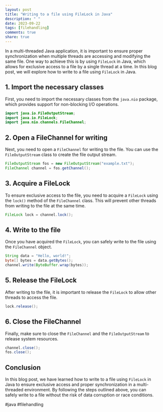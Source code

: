 ```yaml
---
layout: post
title: "Writing to a file using FileLock in Java"
description: " "
date: 2023-09-22
tags: [filehandling]
comments: true
share: true
---
```


In a multi-threaded Java application, it is important to ensure proper synchronization when multiple threads are accessing and modifying the same file. One way to achieve this is by using `FileLock` in Java, which allows for exclusive access to a file by a single thread at a time. In this blog post, we will explore how to write to a file using `FileLock` in Java.

## 1. Import the necessary classes

First, you need to import the necessary classes from the `java.nio` package, which provides support for non-blocking I/O operations.

```java
import java.io.FileOutputStream;
import java.io.FileLock;
import java.nio.channels.FileChannel;
```

## 2. Open a FileChannel for writing

Next, you need to open a `FileChannel` for writing to the file. You can use the `FileOutputStream` class to create the file output stream.

```java
FileOutputStream fos = new FileOutputStream("example.txt");
FileChannel channel = fos.getChannel();
```

## 3. Acquire a FileLock

To ensure exclusive access to the file, you need to acquire a `FileLock` using the `lock()` method of the `FileChannel` class. This will prevent other threads from writing to the file at the same time.

```java
FileLock lock = channel.lock();
```

## 4. Write to the file

Once you have acquired the `FileLock`, you can safely write to the file using the `FileChannel` object.

```java
String data = "Hello, world!";
byte[] bytes = data.getBytes();
channel.write(ByteBuffer.wrap(bytes));
```

## 5. Release the FileLock

After writing to the file, it is important to release the `FileLock` to allow other threads to access the file.

```java
lock.release();
```

## 6. Close the FileChannel

Finally, make sure to close the `FileChannel` and the `FileOutputStream` to release system resources.

```java
channel.close();
fos.close();
```

## Conclusion

In this blog post, we have learned how to write to a file using `FileLock` in Java to ensure exclusive access and proper synchronization in a multi-threaded environment. By following the steps outlined above, you can safely write to a file without the risk of data corruption or race conditions.

#java #filehandling